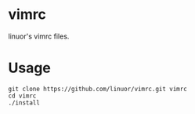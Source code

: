 vimrc
=======

linuor's vimrc files.

Usage
=====

```
git clone https://github.com/linuor/vimrc.git vimrc
cd vimrc
./install
```
